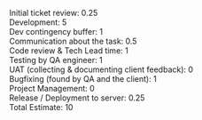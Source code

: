 Initial ticket review: 0.25  
Development: 5  
Dev contingency buffer: 1  
Communication about the task: 0.5  
Code review & Tech Lead time: 1  
Testing by QA engineer: 1  
UAT (collecting & documenting client feedback): 0  
Bugfixing (found by QA and the client): 1  
Project Management: 0  
Release / Deployment to server: 0.25  
Total Estimate: 10